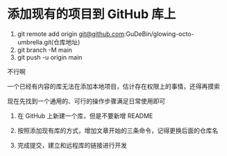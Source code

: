 # 添加现有的项目到 GitHub 库上

1. git remote add origin git@github.com:GuDeBin/glowing-octo-umbrella.git(仓库地址)
2. git branch -M main
3. git push -u origin main

不行啊

一个已经有内容的库无法在添加本地项目，估计存在权限上的事情，还得再摸索

现在先找到一个通用的、可行的操作步骤满足日常使用即可

1. 在 GitHub 上新建一个库，但是不要新增 README

2. 按照添加现有库的方式，增加文章开始的三条命令，记得更换后面的仓库名

3. 完成提交，建立和远程库的链接进行开发

